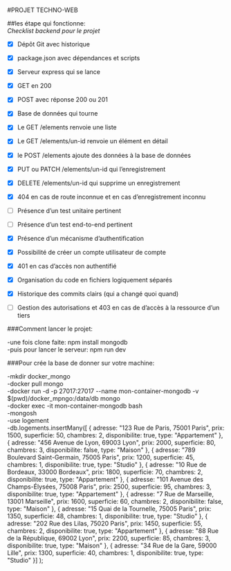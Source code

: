 #PROJET TECHNO-WEB

##les étape qui fonctionne:  
*Checklist backend pour le projet*   
- [X] Dépôt Git avec historique
- [X] package.json avec dépendances et scripts
- [X] Serveur express qui se lance
- [X] GET en 200
- [X] POST avec réponse 200 ou 201
- [X] Base de données qui tourne
- [X] Le GET /elements renvoie une liste
- [X] Le GET /elements/un-id renvoie un élément en détail
- [X] le POST /elements ajoute des données à la base de données
- [X] PUT ou PATCH /elements/un-id qui l’enregistrement
- [X] DELETE /elements/un-id qui supprime un enregistrement
- [X] 404 en cas de route inconnue et en cas d’enregistrement inconnu 
- [ ] Présence d’un test unitaire pertinent
- [ ] Présence d’un test end-to-end pertinent
- [X] Présence d’un mécanisme d’authentification
- [X] Possibilité de créer un compte utilisateur de compte
- [X] 401 en cas d’accès non authentifié
- [X] Organisation du code en fichiers logiquement séparés
- [X] Historique des commits clairs (qui a changé quoi quand)
- [ ] Gestion des autorisations et 403 en cas de d’accès à la ressource d’un tiers


###Comment lancer le projet:  

-une fois clone faite: npm install mongodb  
-puis pour lancer le serveur: npm run dev  


###Pour crée la base de donner sur votre machine: 

-mkdir docker_mongo  
-docker pull mongo  
-docker run -d -p 27017:27017 --name mon-container-mongodb -v $(pwd)/docker_mpngo:/data/db mongo  
-docker exec -it mon-container-mongodb bash  
-mongosh  
-use logement  
-db.logements.insertMany([ { adresse: "123 Rue de Paris, 75001 Paris", prix: 1500, superficie: 50, chambres: 2, disponibilite: true, type: "Appartement" }, { adresse: "456 Avenue de Lyon, 69003 Lyon", prix: 2000, superficie: 80, chambres: 3, disponibilite: false, type: "Maison" }, { adresse: "789 Boulevard Saint-Germain, 75005 Paris", prix: 1200, superficie: 45, chambres: 1, disponibilite: true, type: "Studio" }, { adresse: "10 Rue de Bordeaux, 33000 Bordeaux", prix: 1800, superficie: 70, chambres: 2, disponibilite: true, type: "Appartement" }, { adresse: "101 Avenue des Champs-Élysées, 75008 Paris", prix: 2500, superficie: 95, chambres: 3, disponibilite: true, type: "Appartement" }, { adresse: "7 Rue de Marseille, 13001 Marseille", prix: 1600, superficie: 60, chambres: 2, disponibilite: false, type: "Maison" }, { adresse: "15 Quai de la Tournelle, 75005 Paris", prix: 1350, superficie: 48, chambres: 1, disponibilite: true, type: "Studio" }, { adresse: "202 Rue des Lilas, 75020 Paris", prix: 1450, superficie: 55, chambres: 2, disponibilite: true, type: "Appartement" }, { adresse: "88 Rue de la République, 69002 Lyon", prix: 2200, superficie: 85, chambres: 3, disponibilite: true, type: "Maison" }, { adresse: "34 Rue de la Gare, 59000 Lille", prix: 1300, superficie: 40, chambres: 1, disponibilite: true, type: "Studio" }] );

